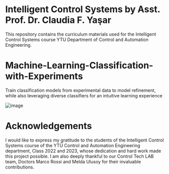 
# Intelligent Control Systems by Asst. Prof. Dr. Claudia F. Yaşar

This repository contains the curriculum materials used for the Intelligent Control Systems course YTU Department of Control and Automation Engineering.
# Machine-Learning-Classification-with-Experiments
Train classification models from experimental data to model refinement, while also leveraging diverse classifiers for an intuitive learning experience

![image](https://github.com/ClaudiaYasar/Machine-Learning-Classification-with-Experiments/assets/132692602/e8e57df9-09c6-42b8-91f7-f44859229f4f)

# Acknowledgements
I would like to express my gratitude to the students of the Intelligent Control Systems course of the YTÜ Control and Automation Engineering department, Class 2022 and 2023, whose dedication and hard work made this project possible. I am also deeply thankful to our Control Tech LAB team, Doctors Marco Rossi and Melda Ulusoy for their invaluable contributions.
